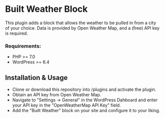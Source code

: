 # Built Weather Block
This plugin adds a block that allows the weather to be pulled in from a city of your choice. Data is provided by Open Weather Map, and a (free) API key is required.

### Requirements:
- PHP >= 7.0
- WordPress >= 6.4

## Installation & Usage
- Clone or download this repository into /plugins and activate the plugin.
- Obtain an API key from Open Weather Map.
- Navigate to "Settings -> General" in the WordPress Dahboard and enter your API key in the "OpenWeatherMap API Key" field.
- Add the "Built Weather" block on your site and configure it to your liking.